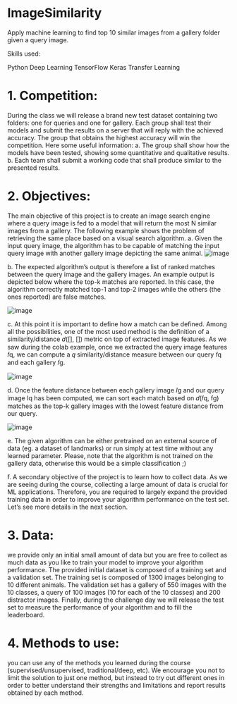 # ImageSimilarity
Apply machine learning to find top 10 similar images from a gallery folder given a query image.

Skills used:

Python
Deep Learning
TensorFlow
Keras
Transfer Learning


# 1. Competition: 
During the class we will release a brand new test dataset containing two folders: one for queries and one for gallery. Each group shall test their models and submit the results on a server that will reply with the achieved accuracy. The group that obtains the highest accuracy will win the competition. Here some useful information:
a. The group shall show how the models have been tested, showing some quantitative and qualitative results.
b. Each team shall submit a working code that shall produce similar to the presented results.

# 2. Objectives: 
The main objective of this project is to create an image search engine where a query image is fed to a model that will return the most N similar images from a gallery. The following example shows the problem of retrieving the same place based on a visual search algorithm.
a. Given the input query image, the algorithm has to be capable of matching the input query image with another gallery image depicting the same animal.
![image](https://user-images.githubusercontent.com/20270507/170303102-00fedf5c-04bc-4ce9-81f9-9d7e77937207.png)

b. The expected algorithm’s output is therefore a list of ranked matches between the query image and the gallery images. An example output is depicted below where the top-k matches are reported. In this case, the algorithm correctly matched top-1 and top-2 images while the others (the ones reported) are false matches.

![image](https://user-images.githubusercontent.com/20270507/170303200-766e17d9-aecc-45cf-9cf1-02814be744e6.png)

c. At this point it is important to define how a match can be defined. Among all the
possibilities, one of the most used method is the definition of a similarity/distance
𝑑([], []) metric on top of extracted image features. As we saw during the colab
example, once we extracted the query image features 𝑓q, we can compute a 𝑞
similarity/distance measure between our query 𝑓q and each gallery 𝑓g.

![image](https://user-images.githubusercontent.com/20270507/170303281-0cce886e-3626-4e88-94d2-5d906f3ae5ad.png)

d. Once the feature distance between each gallery image 𝐼g and our query image Iq has
been computed, we can sort each match based on 𝑑(𝑓q, fg) matches as the top-k
gallery images with the lowest feature distance from our query.

![image](https://user-images.githubusercontent.com/20270507/170303323-edc977b3-b3d7-4194-82ec-627ee0a4ba84.png)

e. The given algorithm can be either pretrained on an external source of data (eg. a
dataset of landmarks) or run simply at test time without any learned parameter.
Please, note that the algorithm is not trained on the gallery data, otherwise this would
be a simple classification ;)

f. A secondary objective of the project is to learn how to collect data. As we are seeing during the course, collecting a large amount of data is crucial for ML applications. Therefore, you are required to largely expand the provided training data in order to improve your algorithm performance on the test set. Let’s see more details in the next section.

# 3. Data: 
we provide only an initial small amount of data but you are free to collect as much data as you like to train your model to improve your algorithm performance. The provided initial dataset is composed of a training set and a validation set. The training set is composed of 1300 images belonging to 10 different animals. The validation set has a gallery of 550 images with the 10 classes, a query of 100 images (10 for each of the 10 classes) and 200 distractor images. Finally, during the challenge day we will release the test set to measure the performance of your algorithm and to fill the leaderboard. 

# 4. Methods to use: 
you can use any of the methods you learned during the course (supervised/unsupervised, traditional/deep, etc). We encourage you not to limit the solution to just one method, but instead to try out different ones in order to better understand their strengths and limitations and report results obtained by each method.
